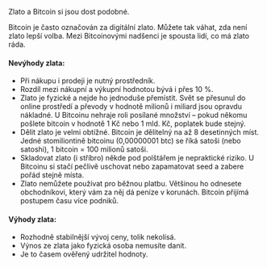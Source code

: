 Zlato a Bitcoin si jsou dost podobné.

Bitcoin je často označován za digitální zlato. Můžete tak váhat, zda není zlato lepší volba. Mezi Bitcoinovými nadšenci je spousta lidí, co má zlato ráda.

#### Nevýhody zlata:
- Při nákupu i prodeji je nutný prostředník.
- Rozdíl mezi nákupní a výkupní hodnotou bývá i přes 10 %.
- Zlato je fyzické a nejde ho jednoduše přemístit. Svět se přesunul do online prostředí a převody v hodnotě milionů i miliard jsou opravdu nákladné. U Bitcoinu nehraje roli posílané množství – pokud někomu pošlete bitcoin v hodnotě 1 Kč nebo 1 mld. Kč, poplatek bude stejný.
- Dělit zlato je velmi obtížné. Bitcoin je dělitelný na až 8 desetinných míst. Jedné stomiliontině bitcoinu (0,00000001 btc) se říká satoši (nebo satoshi), 1 bitcoin = 100 milionů satoši.
- Skladovat zlato (i stříbro) někde pod polštářem je nepraktické riziko. U Bitcoinu si stačí pečlivě uschovat nebo zapamatovat seed a zabere pořád stejně místa.
- Zlato nemůžete používat pro běžnou platbu. Většinou ho odnesete obchodníkovi, který vám za něj dá peníze v korunách. Bitcoin přijímá postupem času více podniků.

#### Výhody zlata:
- Rozhodně stabilnější vývoj ceny, tolik nekolísá.
- Výnos ze zlata jako fyzická osoba nemusíte danit.
- Je to časem ověřený udržitel hodnoty.
